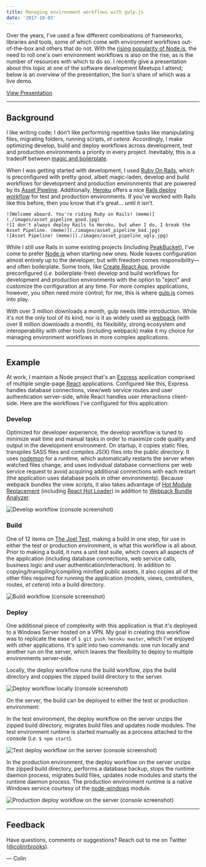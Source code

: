 ```yaml
---
title: Managing environment workflows with gulp.js
date: '2017-10-03'
---
```


Over the years, I've used a few different combinations of frameworks, libraries and tools, some of which come with environment workflows out-of-the-box and others that do not. With the [rising popularity of Node.js](https://trends.google.com/trends/explore?date=all&q=%2Fm%2F0505cl,%2Fm%2F06y_qx,%2Fm%2F0bbxf89), the need to roll one's own environment workflows is also on the rise, as is the number of resources with which to do so. I recently give a presentation about this topic at one of the software development Meetups I attend; below is an overview of the presentation, the lion's share of which was a live demo.

[View Presentation](https://colinrobertbrooks.github.io/meetup-gulp)

---

## Background

I like writing code; I don't like performing repetitive tasks like manipulating files, migrating folders, running scripts, _et cetera_. Accordingly, I make optimizing develop, build and deploy workflows across development, test and production environments a priority in every project. Inevitably, this is a tradeoff between [magic and boilerplate](https://twitter.com/phillip_webb/status/705909774001377280?lang=en).

When I was getting started with development, I used [Ruby On Rails](http://rubyonrails.org/), which is preconfigured with pretty good, albeit magic-laden, develop and build workflows for development and production environments that are powered by its [Asset Pipeline](http://guides.rubyonrails.org/asset_pipeline.html). Additionally, [Heroku](https://www.heroku.com/) offers a nice [Rails deploy workflow](https://devcenter.heroku.com/articles/getting-started-with-rails4#deploy-your-application-to-heroku) for test and production environments. If you've worked with Rails like this before, then you know that it's great... until it isn't.

```grid|3|The good • The bad • The ugly
![Welcome aboard. You're riding Ruby on Rails! (meme)](./images/asset_pipeline_good.jpg)
![I don't always deploy Rails to Heroku, but when I do, I break the Asset Pipeline. (meme)](./images/asset_pipeline_bad.jpg)
![Asset Pipeline! (meme)](./images/asset_pipeline_ugly.jpg)
```

While I still use Rails in some existing projects (including [PeakBucket](https://www.peakbucket.com/)), I've come to prefer [Node.js](https://nodejs.org/) when starting new ones. Node leaves configuration almost entirely up to the developer, but with freedom comes responsibility—and often boilerplate. Some tools, like [Create React App](https://github.com/facebookincubator/create-react-app), provide preconfigured (_i.e._ boilerplate-free) develop and build workflows for development and production environments with the option to "eject" and customize the configuration at any time. For more complex applications, however, you often need more control; for me, this is where [gulp.js](https://gulpjs.com/) comes into play.

With over 3 million downloads a month, gulp needs little introduction. While it's not the only tool of its kind, nor is it as widely used as [webpack](https://webpack.github.io/) (with over 8 million downloads a month), its flexibility, strong ecosystem and interoperability with other tools (including webpack) make it my choice for managing environment workflows in more complex applications.

---

## Example

At work, I maintain a Node project that's an [Express](https://expressjs.com/) application comprised of multiple single-page [React](https://reactjs.org/) applications. Configured like this, Express handles database connections, view/web service routes and user authentication server-side, while React handles user interactions client-side. Here are the workflows I've configured for this application:

### Develop

Optimized for developer experience, the develop workflow is tuned to minimize wait time and manual tasks in order to maximize code quality and output in the development environment. On startup, it copies static files, transpiles SASS files and compiles JS(X) files into the public directory. It uses [nodemon](https://github.com/remy/nodemon) for a runtime, which automatically restarts the server when watched files change, and uses individual database connections per web service request to avoid acquiring additional connections with each restart (the application uses database pools in other environments). Because webpack bundles the view scripts, it also takes advantage of [Hot Module Replacement](https://webpack.github.io/docs/hot-module-replacement.html) (including [React Hot Loader](https://gaearon.github.io/react-hot-loader/)) in addition to [Webpack Bundle Analyzer](https://github.com/webpack-contrib/webpack-bundle-analyzer).

![Develop workflow (console screenshot)](./images/dev.jpg)

### Build

One of 12 items on [The Joel Test](https://www.joelonsoftware.com/2000/08/09/the-joel-test-12-steps-to-better-code/), making a build in one step, for use in either the test or production environment, is what this workflow is all about. Prior to making a build, it runs a unit test suite, which covers all aspects of the application (including database connections, web service calls, business logic and user authentication/interaction). In addition to copying/transpiling/compiling minified public assets, it also copies all of the other files required for running the application (models, views, controllers, routes, _et cetera_) into a build directory.

![Build workflow (console screenshot)](./images/build.jpg)

### Deploy

One additional piece of complexity with this application is that it's deployed to a Windows Server hosted on a VPN. My goal in creating this workflow was to replicate the ease of `$ git push heroku master`, which I've enjoyed with other applications. It's split into two commands: one run locally and another run on the server, which leaves the flexibility to deploy to multiple environments server-side.

Locally, the deploy workflow runs the build workflow, zips the build directory and coppies the zipped build directory to the server.

![Deploy workflow locally (console screenshot)](./images/deploy-local.jpg)

On the server, the build can be deployed to either the test or production environment:

In the test environment, the deploy workflow on the server unzips the zipped build directory, migrates build files and updates node modules. The test environment runtime is started manually as a process attached to the console (_i.e._ `$ npm start`).

![Test deploy workflow on the server (console screenshot)](./images/deploy-server-test.jpg)

In the production environment, the deploy workflow on the server unzips the zipped build directory, performs a database backup, stops the runtime daemon process, migrates build files, updates node modules and starts the runtime daemon process. The production environment runtime is a native Windows service courtesy of the [node-windows](https://github.com/coreybutler/node-windows/) module.

![Production deploy workflow on the server (console screenshot)](./images/deploy-server-prod.jpg)

---

## Feedback

Have questions, comments or suggestions? Reach out to me on Twitter ([@colinrbrooks](https://twitter.com/colinrbrooks)).

— Colin
